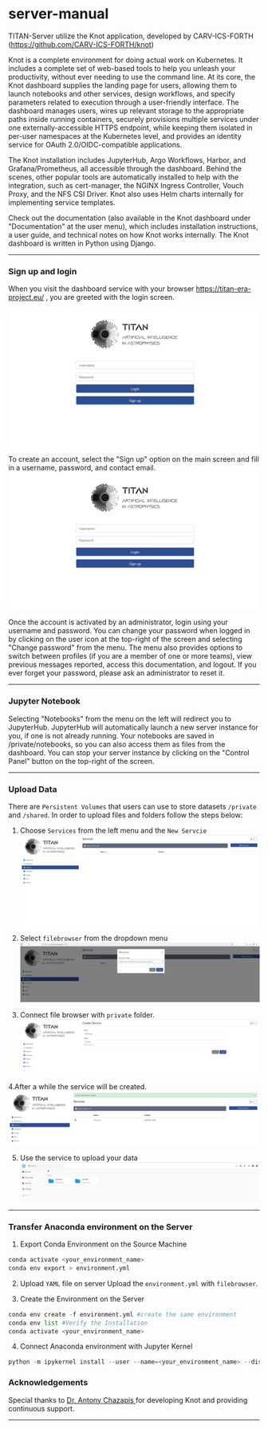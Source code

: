 # server-manual
TITAN-Server utilize the Knot application, developed by CARV-ICS-FORTH (https://github.com/CARV-ICS-FORTH/knot) 

Knot is a complete environment for doing actual work on Kubernetes. It includes a complete set of web-based tools to help you unleash your productivity, without ever needing to use the command line. At its core, the Knot dashboard supplies the landing page for users, allowing them to launch notebooks and other services, design workflows, and specify parameters related to execution through a user-friendly interface. The dashboard manages users, wires up relevant storage to the appropriate paths inside running containers, securely provisions multiple services under one externally-accessible HTTPS endpoint, while keeping them isolated in per-user namespaces at the Kubernetes level, and provides an identity service for OAuth 2.0/OIDC-compatible applications.

The Knot installation includes JupyterHub, Argo Workflows, Harbor, and Grafana/Prometheus, all accessible through the dashboard. Behind the scenes, other popular tools are automatically installed to help with the integration, such as cert-manager, the NGINX Ingress Controller, Vouch Proxy, and the NFS CSI Driver. Knot also uses Helm charts internally for implementing service templates.

Check out the documentation (also available in the Knot dashboard under "Documentation" at the user menu), which includes installation instructions, a user guide, and technical notes on how Knot works internally. The Knot dashboard is written in Python using Django.

---
### Sign up and login
 When you visit the dashboard service with your browser https://titan-era-project.eu/ , you are greeted with the login screen.
 
 ![log in](images/login.JPG?raw=true "CRETA")

To create an account, select the "Sign up" option on the main screen and fill in a username, password, and contact email.
 ![log in](images/login.JPG?raw=true "CRETA")

 Once the account is activated by an administrator, login using your username and password. You can change your password when logged in by clicking on the user icon at the top-right of the screen and selecting "Change password" from the menu. The menu also provides options to switch between profiles (if you are a member of one or more teams), view previous messages reported, access this documentation, and logout. If you ever forget your password, please ask an administrator to reset it.
 
 ---
 
### Jupyter Notebook
Selecting "Notebooks" from the menu on the left will redirect you to JupyterHub. JupyterHub will automatically launch a new server instance for you, if one is not already running. Your notebooks are saved in /private/notebooks, so you can also access them as files from the dashboard. You can stop your server instance by clicking on the "Control Panel" button on the top-right of the screen.

---

### Upload Data
There are ```Persistent Volumes``` that users can use to store datasets ```/private``` and ```/shared```. 
In order to upload files and folders follow the steps below:

1. Choose ```Services``` from the left menu and the ```New Servcie``` <br>
 ![log in](images/services.JPG?raw=true "CRETA")

2. Select ```filebrowser``` from the dropdown menu
![log in](images/filebroaser.JPG?raw=true "CRETA")


3. Connect file browser with ```private``` folder.
![log in](images/filebr2.JPG?raw=true "CRETA")

4.After a while the service will be created. 
![log in](/images/fbcreated.JPG?raw=true "CRETA")

5. Use the service to upload your data 
![log in](images/fbfull.JPG?raw=true "CRETA")

---
### Transfer Anaconda environment on the Server
1.  Export Conda Environment on the Source Machine
```python 
conda activate <your_environment_name>
conda env export > environment.yml

```

2.  Upload ```YAML``` file on server
Upload the ```environment.yml``` with ```filebrowser```.

3.  Create the Environment on the Server
```python 
conda env create -f environment.yml #create the same environment
conda env list #Verify the Installation
conda activate <your_environment_name> 


```

4.  Connect Anaconda environment with Jupyter Kernel 

```python 
python -m ipykernel install --user --name=<your_environment_name> --display-name "<env_display_name>"


```
### Acknowledgements
Special thanks to [Dr. Antony Chazapis ](https://github.com/chazapis) for developing Knot and providing continuous support.

---



